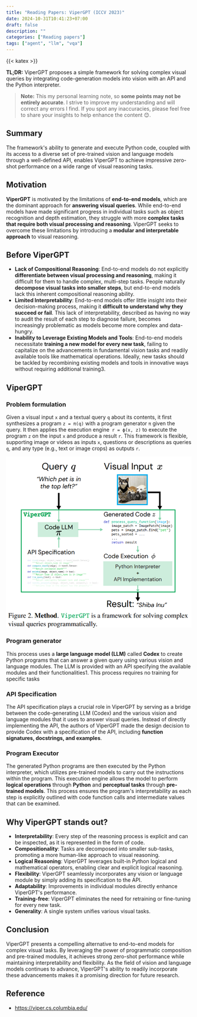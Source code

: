```yaml
---
title: "Reading Papers: ViperGPT (ICCV 2023)"
date: 2024-10-31T10:41:23+07:00
draft: false
description: ""
categories: ["Reading papers"]
tags: ["agent", "llm", "vqa"]
---
```

{{< katex >}}

**TL;DR:** ViperGPT proposes a simple framework for solving complex visual queries by integrating code-generation models into vision with an API and the Python interpreter.

> **Note:** This my personal learning note, so **some points may not be entirely accurate**. I strive to improve my understanding and will correct any errors I find. If you spot any inaccuracies, please feel free to share your insights to help enhance the content 😊. 

## Summary
The framework's ability to generate and execute Python code, coupled with its access to a diverse set of pre-trained vision and language models through a well-defined API, enables ViperGPT to achieve impressive zero-shot performance on a wide range of visual reasoning tasks.


## Motivation

**ViperGPT** is motivated by the limitations of **end-to-end models**, which are the dominant approach for **answering visual queries**. While end-to-end models have made significant progress in individual tasks such as object recognition and depth estimation, they struggle with more **complex tasks that require both visual processing and reasoning**. ViperGPT seeks to overcome these limitations by introducing a **modular and interpretable approach** to visual reasoning.

## Before ViperGPT
- **Lack of Compositional Reasoning**: End-to-end models do not explicitly **differentiate between visual processing and reasoning**, making it difficult for them to handle complex, multi-step tasks. People naturally **decompose visual tasks into smaller steps**, but end-to-end models lack this inherent compositional reasoning ability. 
- **Limited Interpretability**: End-to-end models offer little insight into their decision-making process, making it **difficult to understand why they succeed or fail**. This lack of interpretability, described as having no way to audit the result of each step to diagnose failure, becomes increasingly problematic as models become more complex and data-hungry.
- **Inability to Leverage Existing Models and Tools**: End-to-end models necessitate **training a new model for every new task**, failing to capitalize on the advancements in fundamental vision tasks and readily available tools like mathematical operations. Ideally, new tasks should be tackled by recombining existing models and tools in innovative ways without requiring additional training3.

## ViperGPT

### Problem formulation
Given a visual input `x` and a textual query `q` about its contents, it first synthesizes a program `z = π(q)` with a program generator `π` given the query. It then applies the execution engine` r = ϕ(x, z)` to execute the program `z` on the input `x` and produce a result `r`. This framework is flexible, supporting image or videos as inputs `x`, questions or descriptions as queries `q`, and any type (e.g., text or image crops) as outputs `r`.

![vipergpt](./vipergpt.png)

### Program generator
This process uses a **large language model (LLM)** called **Codex** to create Python programs that can answer a given query using various vision and language modules. The LLM is provided with an API specifying the available modules and their functionalities1. This process requires no training for specific tasks

### API Specification
The API specification plays a crucial role in ViperGPT by serving as a bridge between the code-generating LLM (Codex) and the various vision and language modules that it uses to answer visual queries. Instead of directly implementing the API, the authors of ViperGPT made the design decision to provide Codex with a specification of the API, including **function signatures, docstrings, and examples**.

### Program Executor

The generated Python programs are then executed by the Python interpreter, which utilizes pre-trained models to carry out the instructions within the program. This execution engine allows the model to perform **logical operations** through **Python** and **perceptual tasks** through **pre-trained models**. This process ensures the program's interpretability as each step is explicitly outlined with code function calls and intermediate values that can be examined.

## Why ViperGPT stands out?

-   **Interpretability**: Every step of the reasoning process is explicit and can be inspected, as it is represented in the form of code.
-   **Compositionality**: Tasks are decomposed into smaller sub-tasks, promoting a more human-like approach to visual reasoning.
-   **Logical Reasoning**: ViperGPT leverages built-in Python logical and mathematical operators, enabling clear and explicit logical reasoning.
-   **Flexibility**: ViperGPT seamlessly incorporates any vision or language module by simply adding its specification to the API.
-   **Adaptability**: Improvements in individual modules directly enhance ViperGPT's performance.
-   **Training-free**: ViperGPT eliminates the need for retraining or fine-tuning for every new task.
-   **Generality**: A single system unifies various visual tasks.

## Conclusion
ViperGPT presents a compelling alternative to end-to-end models for complex visual tasks. By leveraging the power of programmatic composition and pre-trained modules, it achieves strong zero-shot performance while maintaining interpretability and flexibility. As the field of vision and language models continues to advance, ViperGPT's ability to readily incorporate these advancements makes it a promising direction for future research.

## Reference
- https://viper.cs.columbia.edu/
